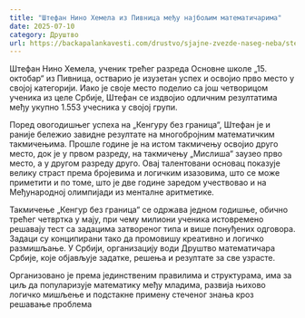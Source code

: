 ```yaml
---
title: "Штефан Нино Хемела из Пивница међу најбољим математичарима"
date: 2025-07-10
category: Друштво
url: https://backapalankavesti.com/drustvo/sjajne-zvezde-naseg-neba/stefan-nino-hemela-iz-pivnica-medju-najboljim-matematicarima/
---
```


Штефан Нино Хемела, ученик трећег разреда Основне школе „15. октобар“ из Пивница, остварио је изузетан успех и освојио прво место у својој категорији. Иако је своје место поделио са још четворицом ученика из целе Србије, Штефан се издвојио одличним резултатима међу укупно 1.553 учесника у својој групи.

Поред овогодишњег успеха на „Кенгуру без граница“, Штефан је и раније бележио завидне резултате на многобројним математичким такмичењима. Прошле године је на истом такмичењу освојио друго место, док је у првом разреду, на такмичењу „Мислиша“ заузео прво место, а у другом разреду друго. Овај талентовани основац показује велику страст према бројевима и логичким изазовима, што се може приметити и по томе, што је две године заредом учествовао и на Међународној олимпијади из менталне аритметике.

Такмичење „Кенгур без граница“ се одржава једном годишње, обично трећег четвртка у мају, при чему милиони ученика истовремено решавају тест са задацима затвореног типа и више понуђених одговора. Задаци су конципирани тако да промовишу креативно и логичко размишљање. У Србији, организацију води Друштво математичара Србије, које објављује задатке, решења и резултате за све узрасте.

Организовано је према јединственим правилима и структурама, има за циљ да популаризује математику међу младима, развија њихово логичко мишљење и подстакне примену стеченог знања кроз решавање проблема
